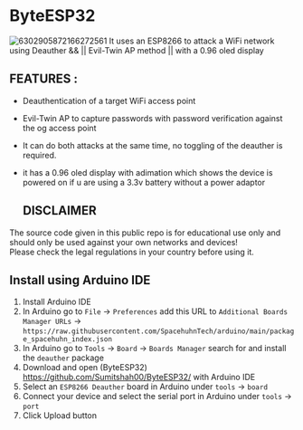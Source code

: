 # ByteESP32

![6302905872166272561](https://github.com/user-attachments/assets/18ca9eef-3020-46b2-ae01-7664e94c5664)
It uses an ESP8266 to attack a WiFi network using Deauther && || Evil-Twin AP method || with a 0.96 oled display

## FEATURES :
* Deauthentication of a target WiFi access point
* Evil-Twin AP to capture passwords with password verification against the og access point
* It can do both attacks at the same time, no toggling of the deauther is required.
* it has a 0.96 oled display with adimation which shows the device is powered on if u are using a 3.3v battery without a power adaptor

  ## DISCLAIMER
The source code given in this public repo is for educational use only and should only be used against your own networks and devices!<br>
Please check the legal regulations in your country before using it.



## Install using Arduino IDE
1. Install Arduino IDE
2. In Arduino go to `File` -> `Preferences` add this URL to `Additional Boards Manager URLs` ->
   `https://raw.githubusercontent.com/SpacehuhnTech/arduino/main/package_spacehuhn_index.json`  
3. In Arduino go to `Tools` -> `Board` -> `Boards Manager` search for and install the `deauther` package  
4. Download and open (ByteESP32) https://github.com/Sumitshah00/ByteESP32/ with Arduino IDE
6. Select an `ESP8266 Deauther` board in Arduino under `tools` -> `board`
7. Connect your device and select the serial port in Arduino under `tools` -> `port`
8. Click Upload button

